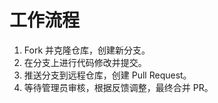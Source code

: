 # 工作流程

1. Fork 并克隆仓库，创建新分支。
2. 在分支上进行代码修改并提交。
3. 推送分支到远程仓库，创建 Pull Request。
4. 等待管理员审核，根据反馈调整，最终合并 PR。
